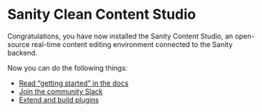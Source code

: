 # Sanity Clean Content Studio

Congratulations, you have now installed the Sanity Content Studio, an open-source real-time content editing environment connected to the Sanity backend.

Now you can do the following things:

- [Read “getting started” in the docs](https://www.sanity.io/docs/introduction/getting-started?utm_source=readme)
- [Join the community Slack](https://snty.link/community/?utm_source=readme)
- [Extend and build plugins](https://www.sanity.io/docs/content-studio/extending?utm_source=readme)
